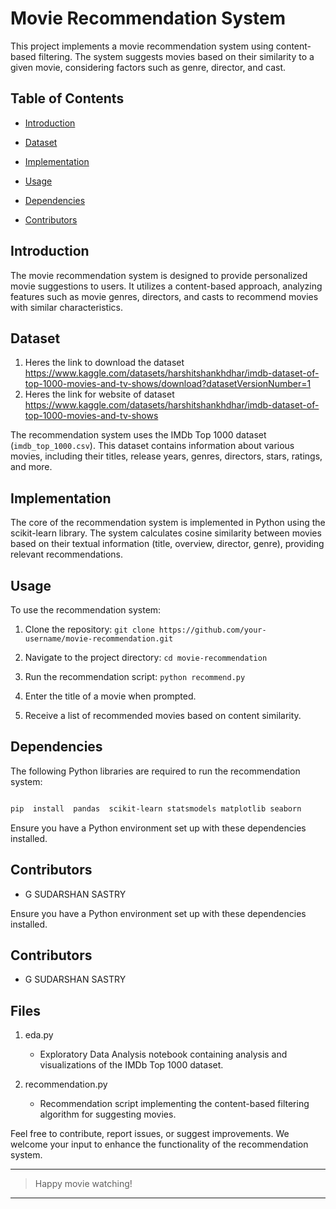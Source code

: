 
# Movie Recommendation System

  

This project implements a movie recommendation system using content-based filtering. The system suggests movies based on their similarity to a given movie, considering factors such as genre, director, and cast.

  

## Table of Contents

  

- [Introduction](#introduction)

- [Dataset](#dataset)

- [Implementation](#implementation)

- [Usage](#usage)

- [Dependencies](#dependencies)

- [Contributors](#contributors)

  

## Introduction

  

The movie recommendation system is designed to provide personalized movie suggestions to users. It utilizes a content-based approach, analyzing features such as movie genres, directors, and casts to recommend movies with similar characteristics.

  

## Dataset

  

 1. Heres the link to download the dataset   
    https://www.kaggle.com/datasets/harshitshankhdhar/imdb-dataset-of-top-1000-movies-and-tv-shows/download?datasetVersionNumber=1
 2.  Heres the link for website of dataset https://www.kaggle.com/datasets/harshitshankhdhar/imdb-dataset-of-top-1000-movies-and-tv-shows

The recommendation system uses the IMDb Top 1000 dataset (`imdb_top_1000.csv`). This dataset contains information about various movies, including their titles, release years, genres, directors, stars, ratings, and more.

  

## Implementation

  

The core of the recommendation system is implemented in Python using the scikit-learn library. The system calculates cosine similarity between movies based on their textual information (title, overview, director, genre), providing relevant recommendations.

  

## Usage

  

To use the recommendation system:

  

1. Clone the repository: `git clone https://github.com/your-username/movie-recommendation.git`

2. Navigate to the project directory: `cd movie-recommendation`

3. Run the recommendation script: `python recommend.py`

4. Enter the title of a movie when prompted.

5. Receive a list of recommended movies based on content similarity.

  

## Dependencies

  

The following Python libraries are required to run the recommendation system:

  

```bash

pip  install  pandas  scikit-learn statsmodels matplotlib seaborn

```

Ensure you have a Python environment set up with these dependencies installed.

  

## Contributors

-   G SUDARSHAN SASTRY

Ensure you have a Python environment set up with these dependencies installed.

## Contributors

-   G SUDARSHAN SASTRY

## Files

1.  eda.py
    
    -   Exploratory Data Analysis notebook containing analysis and visualizations of the IMDb Top 1000 dataset.
2.  recommendation.py
    
    -   Recommendation script implementing the content-based filtering algorithm for suggesting movies.

Feel free to contribute, report issues, or suggest improvements. We welcome your input to enhance the functionality of the recommendation system.  

***

> Happy movie watching!

***
